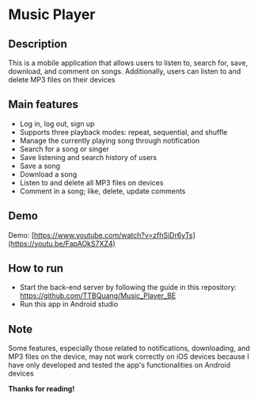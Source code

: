 # Music Player

## Description
This is a mobile application that allows users to listen to, search for, save, download, and comment on songs. Additionally, users can listen to and delete MP3 files on their devices

## Main features
- Log in, log out, sign up
- Supports three playback modes: repeat, sequential, and shuffle
- Manage the currently playing song through notification
- Search for a song or singer
- Save listening and search history of users
- Save a song
- Download a song
- Listen to and delete all MP3 files on devices
- Comment in a song; like, delete, update comments

## Demo
Demo: [https://www.youtube.com/watch?v=zfhSiDr6yTs](https://youtu.be/FapAOkS7XZ4)

## How to run
- Start the back-end server by following the guide in this repository: https://github.com/TTBQuang/Music_Player_BE
- Run this app in Android studio

## Note
Some features, especially those related to notifications, downloading, and MP3 files on the device, may not work correctly on iOS devices because I have only developed and tested the app's functionalities on Android devices

__Thanks for reading!__
